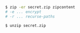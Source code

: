 ```sh
$ zip -er secret.zip zipcontent
# -e ... encrypt
# -r ... recurse-paths
```



```sh
$ unzip secret.zip
```

